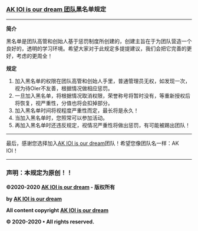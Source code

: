 ### **[AK IOI is our dream 团队](https://www.luogu.com.cn/team/26384)黑名单规定**


---

**简介**

黑名单是团队高管和创始人基于惩罚制度所创建的，创建主旨在于为团队营造一个良好的，透明的学习环境。希望大家对于此规定多提提建议，我们会把它完善的更好，考虑的更周全！

**规定**

1. 加入黑名单的权限在团队高管和创始人手里，普通管理员无权，如发现一次，视为待OIer不友善，根据情况做相应惩罚。
1. 一旦加入黑名单，将根据情况取消权限，荣誉称号将暂时没有，等重新授权后将恢复，视严重性，分值也将会扣掉部分。
1. 加入黑名单时间将视程度严重性而定，最长将是永久！
1. 当加入黑名单时，您照常可以参加活动。
1. 再加入黑名单时还违反规定，视情况严重性将做出惩罚，有可能被踢出团队！


---

最后，感谢您选择加入[AK IOI is our dream](https://www.luogu.com.cn/team/26384)团队！希望您像团队名一样：AK IOI！

---

### 声明：本规定为原创！！

**©2020-2020 [AK IOI is our dream](https://www.luogu.com.cn/team/26384) - 版权所有**

**by [AK IOI is our dream](https://www.luogu.com.cn/team/26384)**

**All content copyright [AK IOI is our dream](https://www.luogu.com.cn/team/26384)**

**© 2020-2020 • All rights reserved.**
